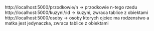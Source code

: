 http://localhost:5000/przodkowie/n -> przodkowie n-tego rzedu
http://localhost:5000/kuzyni/:id -> kuzyni, zwraca tablice z obiektami
http://localhost:5000/osoby -> osoby ktorych ojciec ma rodzenstwo a matka jest jedynaczka, zwraca tablice z obiektami
